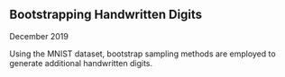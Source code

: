 ## Bootstrapping Handwritten Digits

December 2019

Using the MNIST dataset, bootstrap sampling methods are employed to generate additional handwritten digits.